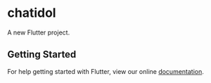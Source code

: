 # chatidol

A new Flutter project.

## Getting Started

For help getting started with Flutter, view our online
[documentation](https://flutter.io/).
